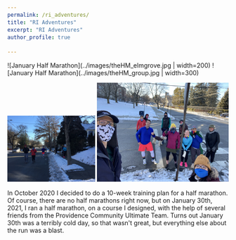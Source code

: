 ```yaml
---
permalink: /ri_adventures/
title: "RI Adventures"
excerpt: "RI Adventures"
author_profile: true

---
```


![January Half Marathon](../images/theHM_elmgrove.jpg | width=200)
![January Half Marathon](../images/theHM_group.jpg | width=300)

<p float="left">
  <img src="/../images/theHM_elmgrove.jpg" width="200" />
  <img src="../images/theHM_group.jpg" width="300" /> 
</p>

In October 2020 I decided to do a 10-week training plan for a half marathon. Of course, there are no half marathons right now, but on January 30th, 2021, I ran a half marathon, on a course I designed, with the help of several friends from the Providence Community Ultimate Team. Turns out January 30th was a terribly cold day, so that wasn't great, but everything else about the run was a blast. 
